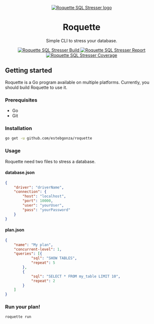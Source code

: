 



<div align="center">
  <a href="https://github.com/estebgonza/roquette" title="Roquette SQL Stresser logo">
    <img src="https://imgur.com/3YcsvUT.png" alt="Roquette SQL Stresser logo"/>
  </a>
  <h1>Roquette</h1>
  <p>Simple CLI to stress your database.</p>
  <a href="https://travis-ci.org/estebgonza/roquette" title="Roquette SQL Stresser Build">
    <img src="https://travis-ci.org/estebgonza/roquette.svg?branch=master" alt="Roquette SQL Stresser Build"/>
  </a>
  <a href="https://goreportcard.com/report/github.com/estebgonza/roquette" title="Roquette SQL Stresser Report">
    <img src="https://goreportcard.com/badge/github.com/estebgonza/roquette" alt="Roquette SQL Stresser Report"/>
  </a>
  <a href="https://coveralls.io/github/estebgonza/roquette?branch=master" title="Roquette SQL Stresser Coverage">
    <img src="https://coveralls.io/repos/github/estebgonza/roquette/badge.svg?branch=master" alt="Roquette SQL Stresser Coverage"/>
  </a>
</div>

## Getting started
Roquette is a Go program available on multiple platforms. Currently, you should build Roquette to use it.

### Prerequisites
- Go
- Git

### Installation
```bash 
go get -u github.com/estebgonza/roquette
```

### Usage
Roquette need two files to stress a database.
#### database.json
```json
{
    "driver": "driverName",
    "connection": {
        "host": "localhost",
        "port": 10000,
        "user": "yourUser",
        "pass": "yourPassword"
    }
}
```
#### plan.json
```json
{
    "name": "My plan",
    "concurrent-level": 1,
    "queries": [{
            "sql": "SHOW TABLES",
            "repeat": 5
        },
        {
            "sql": "SELECT * FROM my_table LIMIT 10",
            "repeat": 2
        }
    ]
}
```

### Run your plan!
```bash
roquette run
```
